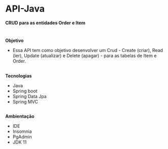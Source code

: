 # API-Java
**CRUD para as entidades Order e Item**
#
**Objetivo**

- Essa API tem como objetivo desenvolver um Crud - Create (criar), Read (ler), Update (atualizar) e Delete (apagar) - para as tabelas de Item e Order.

##
**Tecnologias**

- Java
- Spring boot
- Spring Data Jpa
- Spring MVC


##
**Ambientação**

- IDE
- Insomnia
- PgAdmin
- JDK 11
